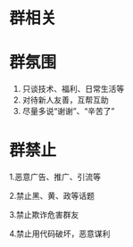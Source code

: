 # 群相关

# 群氛围

1. 只谈技术、福利、日常生活等
2. 对待新人友善，互帮互助
3. 尽量多说“谢谢”、“辛苦了”

# 群禁止

1.恶意广告、推广、引流等

2.禁止黑、黄、政等话题

3.禁止欺诈危害群友

4.禁止用代码破坏，恶意谋利